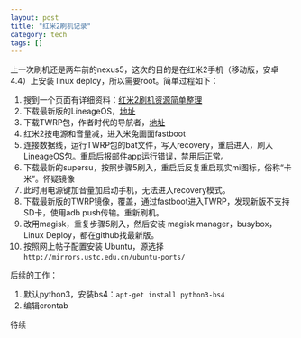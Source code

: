 ```yaml
---
layout: post
title: "红米2刷机记录"
category: tech
tags: []
---
```


上一次刷机还是两年前的nexus5，这次的目的是在红米2手机（移动版，安卓4.4）上安装 linux deploy，所以需要root。简单过程如下：

1. 搜到一个页面有详细资料：[红米2刷机资源简单整理](https://redmi2-flashing-tips.github.io/)
2. 下载最新版的LineageOS，[地址](https://download.lineageos.org/wt88047)
3. 下载TWRP包，作者时代的导航者，[地址](http://blog.sina.cn/dpool/blog/s/blog_beaf52dc0102w9w8.html?type=-1)
4. 红米2按电源和音量减，进入米兔画面fastboot
5. 连接数据线，运行TWRP包的bat文件，写入recovery，重启进入，刷入LineageOS包。重启后报邮件app运行错误，禁用后正常。
6. 下载最新的supersu，按照步骤5刷入，重启后反复重启现实mi图标，俗称“卡米”。怀疑镜像
7. 此时用电源键加音量加启动手机，无法进入recovery模式。
8. 下载最新版的TWRP镜像，覆盖，通过fastboot进入TWRP，发现新版不支持SD卡，使用adb push传输。重新刷机。
9. 改用magisk，重复步骤5刷入，然后安装 magisk manager，busybox，Linux Deploy，都在github找最新版。
10. 按照网上帖子配置安装 Ubuntu，源选择 `http://mirrors.ustc.edu.cn/ubuntu-ports/`


后续的工作：

1. 默认python3，安装bs4：`apt-get install python3-bs4`
2. 编辑crontab

待续